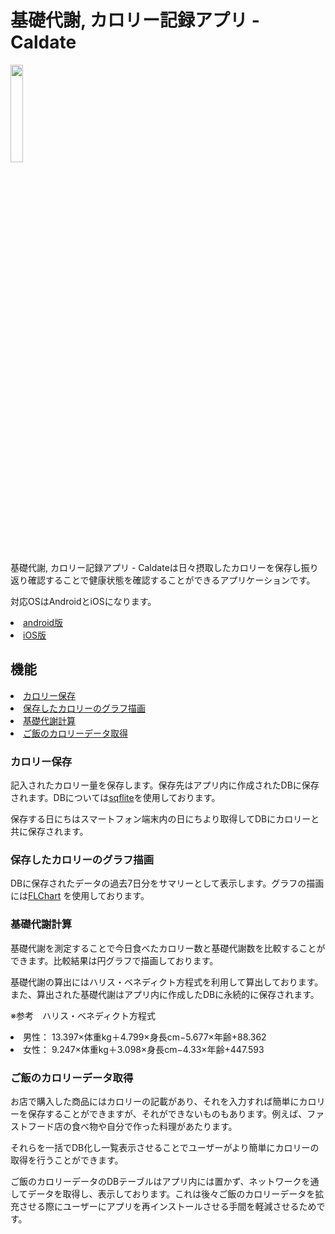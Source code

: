 
<h1>基礎代謝, カロリー記録アプリ - Caldate</h1>

<img src="https://user-images.githubusercontent.com/43976208/91845212-bb016580-ec93-11ea-913d-2a7c5fd5069f.png" width=20%>




<p>基礎代謝, カロリー記録アプリ - Caldateは日々摂取したカロリーを保存し振り返り確認することで健康状態を確認することができるアプリケーションです。</p>
<p>対応OSはAndroidとiOSになります。</p>
<ui>
    <li><a href="https://play.google.com/store/apps/details?id=com.makotoaoki.Caldate2">android版</a></li>
    <li><a href="https://apps.apple.com/us/app/id1487352735">iOS版</a></li>
</ui>

<h2>機能</h2>
<ui>
    <li><a href="#func1">カロリー保存</a></li>
    <li><a href="#func2">保存したカロリーのグラフ描画</a></li>
    <li><a href="#func3">基礎代謝計算</a></li>
    <li><a href="#func4">ご飯のカロリーデータ取得</a></li>
</ui>

<h3 name="func1">カロリー保存</h3>
<p>記入されたカロリー量を保存します。保存先はアプリ内に作成されたDBに保存されます。DBについては<a href="https://pub.dev/packages/sqflite">sqflite</a>を使用しております。</p>
<p>保存する日にちはスマートフォン端末内の日にちより取得してDBにカロリーと共に保存されます。</p>

<h3 name="func2">保存したカロリーのグラフ描画</h3>
<p>DBに保存されたデータの過去7日分をサマリーとして表示します。グラフの描画には<a href="https://pub.dev/packages/fl_chart">FLChart</a>
を使用しております。</p>

<h3 name="func3">基礎代謝計算</h3>
<p>基礎代謝を測定することで今日食べたカロリー数と基礎代謝数を比較することができます。比較結果は円グラフで描画しております。</p>
<p>基礎代謝の算出にはハリス・ベネディクト方程式を利用して算出しております。また、算出された基礎代謝はアプリ内に作成したDBに永続的に保存されます。</p>

<p>※参考　ハリス・ベネディクト方程式</p>
<ui>
    <li>男性： 13.397×体重kg＋4.799×身長cm−5.677×年齢+88.362</li>
    <li>女性： 9.247×体重kg＋3.098×身長cm−4.33×年齢+447.593</li>
<ui>

<h3 name="func4">ご飯のカロリーデータ取得</h3>
<p>お店で購入した商品にはカロリーの記載があり、それを入力すれば簡単にカロリーを保存することができますが、それができないものもあります。例えば、ファストフード店の食べ物や自分で作った料理があたります。</p>
<p>それらを一括でDB化し一覧表示させることでユーザーがより簡単にカロリーの取得を行うことができます。</p>
<p>ご飯のカロリーデータのDBテーブルはアプリ内には置かず、ネットワークを通してデータを取得し、表示しております。これは後々ご飯のカロリーデータを拡充させる際にユーザーにアプリを再インストールさせる手間を軽減させるためです。</p>